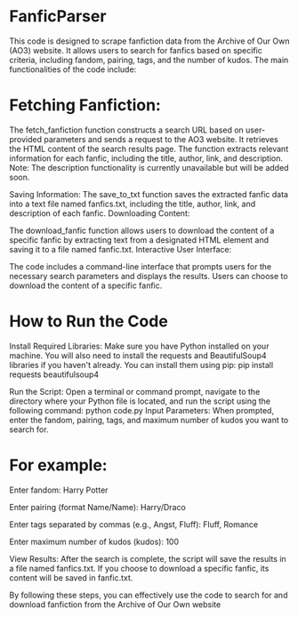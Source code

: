 # FanficParser
This code is designed to scrape fanfiction data from the Archive of Our Own (AO3) website. It allows users to search for fanfics based on specific criteria, including fandom, pairing, tags, and the number of kudos. The main functionalities of the code include:

# Fetching Fanfiction:

The fetch_fanfiction function constructs a search URL based on user-provided parameters and sends a request to the AO3 website. It retrieves the HTML content of the search results page.
The function extracts relevant information for each fanfic, including the title, author, link, and description. Note: The description functionality is currently unavailable but will be added soon.

Saving Information:
The save_to_txt function saves the extracted fanfic data into a text file named fanfics.txt, including the title, author, link, and description of each fanfic.
Downloading Content:

The download_fanfic function allows users to download the content of a specific fanfic by extracting text from a designated HTML element and saving it to a file named fanfic.txt.
Interactive User Interface:

The code includes a command-line interface that prompts users for the necessary search parameters and displays the results. Users can choose to download the content of a specific fanfic.

# How to Run the Code

Install Required Libraries: 
Make sure you have Python installed on your machine. You will also need to install the requests and BeautifulSoup4 libraries if you haven't already. You can install them using pip:
pip install requests beautifulsoup4

Run the Script: 
Open a terminal or command prompt, navigate to the directory where your Python file is located, and run the script using the following command:
python code.py
Input Parameters: When prompted, enter the fandom, pairing, tags, and maximum number of kudos you want to search for. 

# For example:
Enter fandom: Harry Potter

Enter pairing (format Name/Name): Harry/Draco

Enter tags separated by commas (e.g., Angst, Fluff): Fluff, Romance

Enter maximum number of kudos (kudos): 100

View Results: After the search is complete, the script will save the results in a file named fanfics.txt. If you choose to download a specific fanfic, its content will be saved in fanfic.txt.

By following these steps, you can effectively use the code to search for and download fanfiction from the Archive of Our Own website

